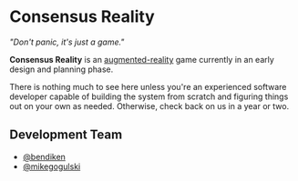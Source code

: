Consensus Reality
=================

*"Don't panic, it's just a game."*

**Consensus Reality** is an
[augmented-reality](https://github.com/bendiken/consensus/wiki/Glossary#augmented-reality)
game currently in an early design and planning phase.

There is nothing much to see here unless you're an experienced software
developer capable of building the system from scratch and figuring things
out on your own as needed. Otherwise, check back on us in a year or two.

Development Team
----------------

* [@bendiken](https://github.com/bendiken)
* [@mikegogulski](https://github.com/mikegogulski)
